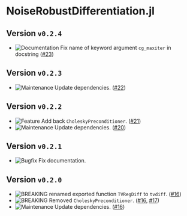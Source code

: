 # NoiseRobustDifferentiation.jl
## Version `v0.2.4`
- ![Documentation][badge-docs] Fix name of keyword argument `cg_maxiter` in docstring ([#23][pr-23])


## Version `v0.2.3`
- ![Maintenance][badge-maintenance] Update dependencies. ([#22][pr-22])

## Version `v0.2.2`
- ![Feature][badge-feature] Add back `CholeskyPreconditioner`. ([#21][pr-21])
- ![Maintenance][badge-maintenance] Update dependencies. ([#20][pr-20])

## Version `v0.2.1`
- ![Bugfix][badge-bugfix] Fix documentation.

## Version `v0.2.0`
- ![BREAKING][badge-breaking] renamed exported function `TVRegDiff` to `tvdiff`. ([#16][pr-16])
- ![BREAKING][badge-breaking] Removed `CholeskyPreconditioner`. ([#16][pr-16], [#17][pr-17])
- ![Maintenance][badge-maintenance] Update dependencies. ([#16][pr-16])

<!--
# Badges
![BREAKING][badge-breaking]
![Deprecation][badge-deprecation]
![Feature][badge-feature]
![Enhancement][badge-enhancement]
![Bugfix][badge-bugfix]
![Security][badge-security]
![Experimental][badge-experimental]
![Maintenance][badge-maintenance]
![Documentation][badge-docs]
-->

[pr-16]: https://github.com/adrhill/NoiseRobustDifferentiation.jl/pull/16
[pr-17]: https://github.com/adrhill/NoiseRobustDifferentiation.jl/pull/17
[pr-20]: https://github.com/adrhill/NoiseRobustDifferentiation.jl/pull/20
[pr-21]: https://github.com/adrhill/NoiseRobustDifferentiation.jl/pull/21
[pr-22]: https://github.com/adrhill/NoiseRobustDifferentiation.jl/pull/22
[pr-23]: https://github.com/adrhill/NoiseRobustDifferentiation.jl/pull/23

[badge-breaking]: https://img.shields.io/badge/BREAKING-red.svg
[badge-deprecation]: https://img.shields.io/badge/deprecation-orange.svg
[badge-feature]: https://img.shields.io/badge/feature-green.svg
[badge-enhancement]: https://img.shields.io/badge/enhancement-blue.svg
[badge-bugfix]: https://img.shields.io/badge/bugfix-purple.svg
[badge-security]: https://img.shields.io/badge/security-black.svg
[badge-experimental]: https://img.shields.io/badge/experimental-lightgrey.svg
[badge-maintenance]: https://img.shields.io/badge/maintenance-gray.svg
[badge-docs]: https://img.shields.io/badge/docs-orange.svg
